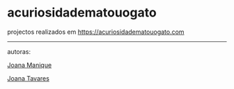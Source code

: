 # acuriosidadematouogato
projectos realizados em https://acuriosidadematouogato.com

---

autoras:

[Joana Manique](https://github.com/joanamanique)

[Joana Tavares](https://github.com/jpmtavares)
